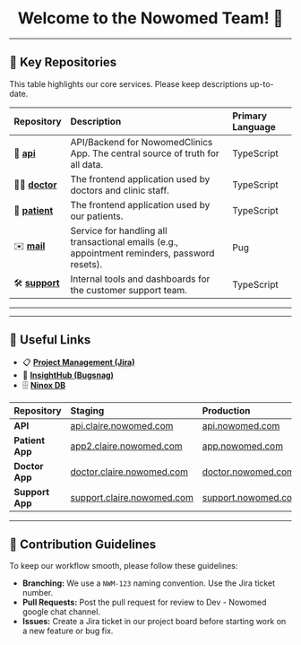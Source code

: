 <div align="center">
<h1>Welcome to the Nowomed Team! 👋</h1>
</div>

---

## 🚀 Key Repositories

This table highlights our core services. Please keep descriptions up-to-date.

| Repository | Description | Primary Language |
| :--- | :--- | :--- |
| 🔷 **[api](/nowomed/api)** | API/Backend for NowomedClinics App. The central source of truth for all data. | TypeScript |
| 🧑‍⚕️ **[doctor](/nowomed/doctor)** | The frontend application used by doctors and clinic staff. | TypeScript |
| 🤒 **[patient](/nowomed/patient)** | The frontend application used by our patients. | TypeScript |
| ✉️ **[mail](/nowomed/mail)** | Service for handling all transactional emails (e.g., appointment reminders, password resets). | Pug |
| 🛠️ **[support](/nowomed/support)** | Internal tools and dashboards for the customer support team. | TypeScript |

---

---

## 🔗 Useful Links

- 📋 **[Project Management (Jira)](https://naturecan.atlassian.net/jira/software/c/projects/NWM/boards/23)**
- 🐛 **[InsightHub (Bugsnag)](https://app.bugsnag.com/organizations/medcan/stability-center)**
- 🗄️ **[Ninox DB](https://nowomed.ninoxdb.com/#/teams/iw3n6yhufjp7lfpys)**

| Repository | Staging | Production |
| :--- | :--- | :--- |
| **API** | [api.claire.nowomed.com](https://api.claire.nowomed.com/) | [api.nowomed.com](https://api.nowomed.com/) |
| **Patient App** | [app2.claire.nowomed.com](https://app2.claire.nowomed.com/) | [app.nowomed.com](https://app.nowomed.com/) |
| **Doctor App** | [doctor.claire.nowomed.com](https://doctor.claire.nowomed.com/) | [doctor.nowomed.com](https://doctor.nowomed.com/) |
| **Support App** | [support.claire.nowomed.com](https://support.claire.nowomed.com/) | [support.nowomed.com](https://support.nowomed.com/) |

---

## 🤝 Contribution Guidelines

To keep our workflow smooth, please follow these guidelines:

- **Branching:** We use a `NWM-123` naming convention. Use the Jira ticket number.
- **Pull Requests:** Post the pull request for review to Dev - Nowomed google chat channel.
- **Issues:** Create a Jira ticket in our project board before starting work on a new feature or bug fix.